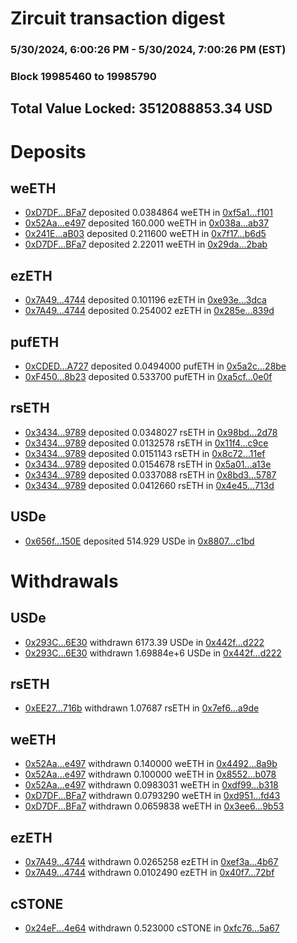 # Zircuit transaction digest
### 5/30/2024, 6:00:26 PM - 5/30/2024, 7:00:26 PM (EST)
### Block 19985460 to 19985790

## Total Value Locked: 3512088853.34 USD

# Deposits
## weETH
- [0xD7DF...BFa7](https://etherscan.io/address/0xD7DF7E085214743530afF339aFC420c7c720BFa7) deposited 0.0384864 weETH in [0xf5a1...f101](https://etherscan.io/tx/0xD7DF7E085214743530afF339aFC420c7c720BFa7)
- [0x52Aa...e497](https://etherscan.io/address/0x52Aa899454998Be5b000Ad077a46Bbe360F4e497) deposited 160.000 weETH in [0x038a...ab37](https://etherscan.io/tx/0x52Aa899454998Be5b000Ad077a46Bbe360F4e497)
- [0x241E...aB03](https://etherscan.io/address/0x241EEaA1C893F5Aa9d35E8c90DA53420674DaB03) deposited 0.211600 weETH in [0x7f17...b6d5](https://etherscan.io/tx/0x241EEaA1C893F5Aa9d35E8c90DA53420674DaB03)
- [0xD7DF...BFa7](https://etherscan.io/address/0xD7DF7E085214743530afF339aFC420c7c720BFa7) deposited 2.22011 weETH in [0x29da...2bab](https://etherscan.io/tx/0xD7DF7E085214743530afF339aFC420c7c720BFa7)
## ezETH
- [0x7A49...4744](https://etherscan.io/address/0x7A493Be5c2ce014cD049Bf178a1ac0Db1B434744) deposited 0.101196 ezETH in [0xe93e...3dca](https://etherscan.io/tx/0x7A493Be5c2ce014cD049Bf178a1ac0Db1B434744)
- [0x7A49...4744](https://etherscan.io/address/0x7A493Be5c2ce014cD049Bf178a1ac0Db1B434744) deposited 0.254002 ezETH in [0x285e...839d](https://etherscan.io/tx/0x7A493Be5c2ce014cD049Bf178a1ac0Db1B434744)
## pufETH
- [0xCDED...A727](https://etherscan.io/address/0xCDEDa08F5d200bA9b93ceB2cE8FEAe745570A727) deposited 0.0494000 pufETH in [0x5a2c...28be](https://etherscan.io/tx/0xCDEDa08F5d200bA9b93ceB2cE8FEAe745570A727)
- [0xF450...8b23](https://etherscan.io/address/0xF4502FF5987f017B093421d751c7A3dd15928b23) deposited 0.533700 pufETH in [0xa5cf...0e0f](https://etherscan.io/tx/0xF4502FF5987f017B093421d751c7A3dd15928b23)
## rsETH
- [0x3434...9789](https://etherscan.io/address/0x34349c5569e7B846c3558961552D2202760A9789) deposited 0.0348027 rsETH in [0x98bd...2d78](https://etherscan.io/tx/0x34349c5569e7B846c3558961552D2202760A9789)
- [0x3434...9789](https://etherscan.io/address/0x34349c5569e7B846c3558961552D2202760A9789) deposited 0.0132578 rsETH in [0x11f4...c9ce](https://etherscan.io/tx/0x34349c5569e7B846c3558961552D2202760A9789)
- [0x3434...9789](https://etherscan.io/address/0x34349c5569e7B846c3558961552D2202760A9789) deposited 0.0151143 rsETH in [0x8c72...11ef](https://etherscan.io/tx/0x34349c5569e7B846c3558961552D2202760A9789)
- [0x3434...9789](https://etherscan.io/address/0x34349c5569e7B846c3558961552D2202760A9789) deposited 0.0154678 rsETH in [0x5a01...a13e](https://etherscan.io/tx/0x34349c5569e7B846c3558961552D2202760A9789)
- [0x3434...9789](https://etherscan.io/address/0x34349c5569e7B846c3558961552D2202760A9789) deposited 0.0337088 rsETH in [0x8bd3...5787](https://etherscan.io/tx/0x34349c5569e7B846c3558961552D2202760A9789)
- [0x3434...9789](https://etherscan.io/address/0x34349c5569e7B846c3558961552D2202760A9789) deposited 0.0412660 rsETH in [0x4e45...713d](https://etherscan.io/tx/0x34349c5569e7B846c3558961552D2202760A9789)
## USDe
- [0x656f...150E](https://etherscan.io/address/0x656f62eF0C8B808ce950af91BA310EE1982c150E) deposited 514.929 USDe in [0x8807...c1bd](https://etherscan.io/tx/0x656f62eF0C8B808ce950af91BA310EE1982c150E)
# Withdrawals
## USDe
- [0x293C...6E30](https://etherscan.io/address/0x293C6937D8D82e05B01335F7B33FBA0c8e256E30) withdrawn 6173.39 USDe in [0x442f...d222](https://etherscan.io/tx/0x293C6937D8D82e05B01335F7B33FBA0c8e256E30)
- [0x293C...6E30](https://etherscan.io/address/0x293C6937D8D82e05B01335F7B33FBA0c8e256E30) withdrawn 1.69884e+6 USDe in [0x442f...d222](https://etherscan.io/tx/0x293C6937D8D82e05B01335F7B33FBA0c8e256E30)
## rsETH
- [0xEE27...716b](https://etherscan.io/address/0xEE27924d3aE1aC843505bd03765E43202402716b) withdrawn 1.07687 rsETH in [0x7ef6...a9de](https://etherscan.io/tx/0xEE27924d3aE1aC843505bd03765E43202402716b)
## weETH
- [0x52Aa...e497](https://etherscan.io/address/0x52Aa899454998Be5b000Ad077a46Bbe360F4e497) withdrawn 0.140000 weETH in [0x4492...8a9b](https://etherscan.io/tx/0x52Aa899454998Be5b000Ad077a46Bbe360F4e497)
- [0x52Aa...e497](https://etherscan.io/address/0x52Aa899454998Be5b000Ad077a46Bbe360F4e497) withdrawn 0.100000 weETH in [0x8552...b078](https://etherscan.io/tx/0x52Aa899454998Be5b000Ad077a46Bbe360F4e497)
- [0x52Aa...e497](https://etherscan.io/address/0x52Aa899454998Be5b000Ad077a46Bbe360F4e497) withdrawn 0.0983031 weETH in [0xdf99...b318](https://etherscan.io/tx/0x52Aa899454998Be5b000Ad077a46Bbe360F4e497)
- [0xD7DF...BFa7](https://etherscan.io/address/0xD7DF7E085214743530afF339aFC420c7c720BFa7) withdrawn 0.0793290 weETH in [0xd951...fd43](https://etherscan.io/tx/0xD7DF7E085214743530afF339aFC420c7c720BFa7)
- [0xD7DF...BFa7](https://etherscan.io/address/0xD7DF7E085214743530afF339aFC420c7c720BFa7) withdrawn 0.0659838 weETH in [0x3ee6...9b53](https://etherscan.io/tx/0xD7DF7E085214743530afF339aFC420c7c720BFa7)
## ezETH
- [0x7A49...4744](https://etherscan.io/address/0x7A493Be5c2ce014cD049Bf178a1ac0Db1B434744) withdrawn 0.0265258 ezETH in [0xef3a...4b67](https://etherscan.io/tx/0x7A493Be5c2ce014cD049Bf178a1ac0Db1B434744)
- [0x7A49...4744](https://etherscan.io/address/0x7A493Be5c2ce014cD049Bf178a1ac0Db1B434744) withdrawn 0.0102490 ezETH in [0x40f7...72bf](https://etherscan.io/tx/0x7A493Be5c2ce014cD049Bf178a1ac0Db1B434744)
## cSTONE
- [0x24eF...4e64](https://etherscan.io/address/0x24eFf5f95c5dC95eE05A534DfbB68b9284644e64) withdrawn 0.523000 cSTONE in [0xfc76...5a67](https://etherscan.io/tx/0x24eFf5f95c5dC95eE05A534DfbB68b9284644e64)
